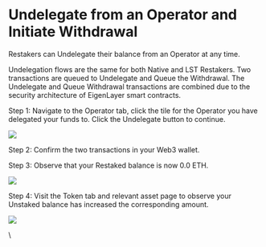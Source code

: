 # Undelegate from an Operator and Initiate Withdrawal

Restakers can Undelegate their balance from an Operator at any time.

Undelegation flows are the same for both Native and LST Restakers. Two transactions are queued to Undelegate and Queue the Withdrawal. The Undelegate and Queue Withdrawal transactions are combined due to the security architecture of EigenLayer smart contracts.



Step 1: Navigate to the Operator tab, click the tile for the Operator you have delegated your funds to. Click the Undelegate button to continue.

![](https://lh7-us.googleusercontent.com/SzsWbRMQ-9NYYfah1kBT89hfCZSEvd04Rtk\_G1J1en31FbZHEYalivDgIsH-E7sHrKtLQUEFIcq7CdmMvCrFXO3\_qYpts5t\_\_y3YMSuqH3GiQa95MrE-BRfHlFDkaqlAolLVXCiybmHm48TZdRLEQMI)



Step 2: Confirm the two transactions in your Web3 wallet.



Step 3: Observe that your Restaked balance is now 0.0 ETH.

![](https://lh7-us.googleusercontent.com/DStQhIFho5ga5\_1h945XDiJGtnQvrEy\_KzXm1jnhCCysFWJCV2JoOSnEY4xX35loBDGw-tjjoWq\_vUAGICkyR9Gz0eUplNKsuDJkp73rFOFMwd2NQYE5Gs\_cVZ7riCGsF7j86PARHtyhf14PH3sKb2Y)



Step 4: Visit the Token tab and relevant asset page to observe your Unstaked balance has increased the corresponding amount.

![](https://lh7-us.googleusercontent.com/7-TpReNxUQnJlp0W\_KqCyaQf7osXcMwHFDKaAybtmTUgEhGmdHreUrAE0jPj7ZZisKqaLhIhkZtksYFz3r8\_KShhr-92FyA6pERdXbQhzZQ4bZlceEDIKhR-M\_wutvom\_JTc8E9h-GSfl3jxDxdf6EE)

\
